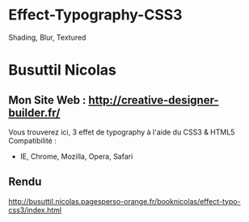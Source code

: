 Effect-Typography-CSS3
======================

Shading, Blur, Textured
#  Busuttil Nicolas
## Mon Site  Web : http://creative-designer-builder.fr/

Vous trouverez ici, 3 effet de typography  à l'aide du CSS3 & HTML5
Compatibilité :

* IE, Chrome, Mozilla, Opera, Safari





## Rendu

http://busuttil.nicolas.pagesperso-orange.fr/booknicolas/effect-typo-css3/index.html
